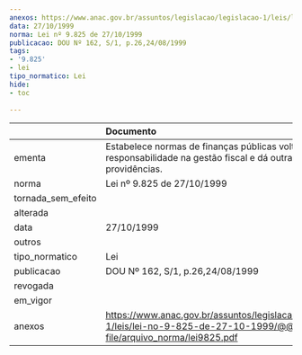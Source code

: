 ```yaml
---
anexos: https://www.anac.gov.br/assuntos/legislacao/legislacao-1/leis/lei-no-9-825-de-27-10-1999/@@display-file/arquivo_norma/lei9825.pdf
data: 27/10/1999
norma: Lei nº 9.825 de 27/10/1999
publicacao: DOU Nº 162, S/1, p.26,24/08/1999
tags:
- '9.825'
- lei
tipo_normatico: Lei
hide: 
- toc 
 
---
```


|                    | Documento                                                                                                                         |
|:-------------------|:----------------------------------------------------------------------------------------------------------------------------------|
| ementa             | Estabelece normas de finanças públicas voltadas para a responsabilidade na gestão fiscal e dá outras providências.                |
| norma              | Lei nº 9.825 de 27/10/1999                                                                                                        |
| tornada_sem_efeito |                                                                                                                                   |
| alterada           |                                                                                                                                   |
| data               | 27/10/1999                                                                                                                        |
| outros             |                                                                                                                                   |
| tipo_normatico     | Lei                                                                                                                               |
| publicacao         | DOU Nº 162, S/1, p.26,24/08/1999                                                                                                  |
| revogada           |                                                                                                                                   |
| em_vigor           |                                                                                                                                   |
| anexos             | https://www.anac.gov.br/assuntos/legislacao/legislacao-1/leis/lei-no-9-825-de-27-10-1999/@@display-file/arquivo_norma/lei9825.pdf |